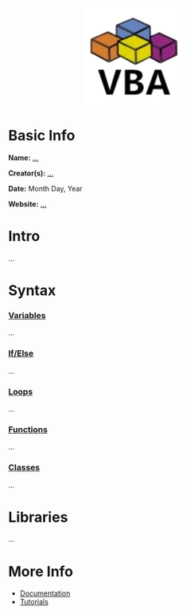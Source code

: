 <p align="center"><img width="200" height="200" src="https://github.com/jgphilpott/babel/blob/main/VBA/logo.png"></p>

# Basic Info

**Name:** [...](wikipedia)

**Creator(s):** [...](github/wikipedia)

**Date:** Month Day, Year

**Website:** [...](?)

# Intro

...

# Syntax

### [Variables](tutorialspoint)

...

### [If/Else](tutorialspoint)

...

### [Loops](tutorialspoint)

...

### [Functions](tutorialspoint)

...

### [Classes](tutorialspoint)

...

# Libraries

...

# More Info

 - [Documentation](?)
 - [Tutorials](tutorialspoint)
